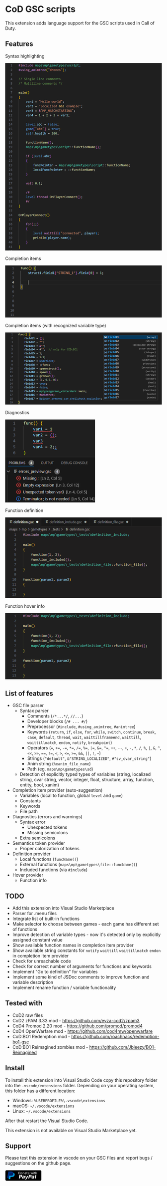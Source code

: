 # CoD GSC scripts

This extension adds language support for the GSC scripts used in Call of Duty.




## Features

Syntax highlighting

![Syntax highlight](images/vscode-syntax-highlight-1.png)

Completion items

![Completion](images/vscode-completion-2.gif)

Completion items (with recognized variable type)

![Completion](images/vscode-completion-1.png)

Diagnostics

![Completion](images/vscode-diagnostics-1.png)

Function definition

![Function definition](images/vscode-function-definition.gif)

Function hover info

![Function hover](images/vscode-function-hover.gif)




## List of features
- GSC file parser
  - Syntax parser
    - Comments (`/*...*/`, `//...`)
    - Developer blocks (`/# ... #/`)
    - Preprocessor (`#include`, `#using_animtree`, `#animtree`)
    - Keywords (`return`, `if`, `else`, `for`, `while`, `switch`, `continue`, `break`, `case`, `default`, `thread`, `wait`, `waittillframeend`, `waittill`, `waittillmatch`, `endon`, `notify`, `breakpoint`)
    - Operators (`=`, `+=`, `-=`, `*=`, `/=`, `%=`, `|=`, `&=`, `^=`, `++`, `--`, `+`, `-`, `*`, `/`, `%`, `|`, `&`, `^`, `<<`, `>>`, `==`, `!=`, `<`, `>`, `<=`, `>=`, `&&`, `||`, `!`, `~`)
    - Strings (`"default"`, `&"STRING_LOCALIZED"`, `#"sv_cvar_string"`)
    - Anim string (`%xanim_file_name`)
    - Path (eg. `maps\mp\gametypes\sd`)
  - Detection of explicitly typed types of variables (string, localized string, cvar string, vector, integer, float, structure, array, function, entity, bool, xanim)
- Completion item provider (auto-suggestion)
    - Variables (local to function, global `level` and `game`)
    - Constants
    - Keywords 
    - File path
- Diagnostics (errors and warnings)
  - Syntax error
    - Unexpected tokens
    - Missing semicolons
  - Extra semicolons
- Semantics token provider 
  - Proper colorization of tokens
- Definition provider
  - Local functions (`funcName()`)
  - External functions (`maps\mp\gametypes\file::funcName()`)
  - Included functions (via `#include`)
- Hover provider
  - Function info



## TODO
- Add this extension into Visual Studio Marketplace
- Parser for .menu files
- Integrate list of built-in functions
- Make selector to choose between games - each game has different set of functions
- Improve detection of variable types - now it's detected only by explicitly assigned constant value
- Show available function names in completion item provider
- Show available string constants for `notify` `waittill` `waittillmatch` `endon` in completion item provider
- Check for unreachable code
- Check for correct number of arguments for functions and keywords
- Implement "Go to definition" for variables
- Implement some kind of JSDoc comments to improve function and variable description
- Implement rename function / variable functionality




## Tested with
- CoD2 raw files
- CoD2 zPAM 3.33 mod - https://github.com/eyza-cod2/zpam3
- CoD4 Promod 2.20 mod - https://github.com/promod/promod4
- CoD4 OpenWarfare mod - https://github.com/cod4mw/openwarfare
- CoD:BO1 Redemption mod - https://github.com/roachnacs/redemption-bo1-gsc
- CoD:BO1 Reimagined zombies mod - https://github.com/Jbleezy/BO1-Reimagined



## Install
To install this extension into Visual Studio Code copy this repository folder into the `.vscode/extensions` folder. Depending on your operating system, this folder has a different location:
- Windows: `%USERPROFILE%\.vscode\extensions`
- macOS: `~/.vscode/extensions`
- Linux: `~/.vscode/extensions`

After that restart the Visual Studio Code. 

This extension is not available on Visual Studio Marketplace yet.



## Support
Please test this extension in vscode on your GSC files and report bugs / suggestions on the github page.


[![Donate with PayPal](images/paypal.png)](https://www.paypal.com/donate/?hosted_button_id=R59Y6UN9LJVXQ)

